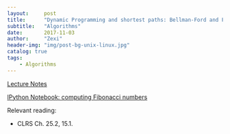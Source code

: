 ```yaml
---
layout:     post
title:      "Dynamic Programming and shortest paths: Bellman-Ford and Floyd-Warshall"
subtitle:   "Algorithms"
date:       2017-11-03
author:     "Zexi"
header-img: "img/post-bg-unix-linux.jpg"
catalog: true
tags:
    - Algorithms
---
```


[Lecture Notes](/blog/docs/algorithms/CS161Lecture11.pdf)

[IPython Notebook: computing Fibonacci numbers](/blog/docs/algorithms/lecture12_dp.html)

Relevant reading:

* CLRS Ch. 25.2, 15.1.